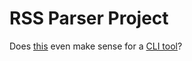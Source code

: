 # RSS Parser Project

Does [this](https://github.com/twhite96/rss-feed-creator/blob/7ec88762bb4af3a1b6e1ba758836204f115d943f/main.py) even make sense for a [CLI tool](https://typer.tiangolo.com/)?